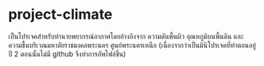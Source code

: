 # project-climate
เป็นโปรเจคสำหรับทำนายพยากรณ์อากาศโดยอ้างอิงจาก ความดันพื้นผิว อุณหภูมิบนพื้นดิน และความชื้นบริเวณมหาลัยราชมงคลพระนคร ศูนย์พระนครเหนือ (เนื่องจากว่าเป็นมินิโปรเจคที่ทำตอนอยู่ปี 2 ตอนนั้นไม่มี github จึงทำการอัพไฟล์ขึ้น)
